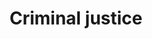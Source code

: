 ---
title: Criminal justice
longTitle: 'Criminal justice'
tags:
- gccommon
french:
- "[[Justice penale]]"
scopeNote:
- "The courts procedures and systems that address cri"
usedFor:
- "[[Criminal procedure]]"
- "[[Prosecution]]"
---